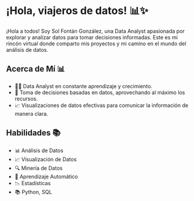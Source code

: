 #  ¡Hola, viajeros de datos! 📊✨

¡Hola a todos! Soy Sol Fontán González, una Data Analyst apasionada por explorar y analizar datos para tomar decisiones informadas. Este es mi rincón virtual donde comparto mis proyectos y mi camino en el mundo del análisis de datos.

## Acerca de Mí 📊

- 👨‍💻 Data Analyst en constante aprendizaje y crecimiento.
- 💼 Toma de decisiones basadas en datos, aprovechando al máximo los recursos.
- 📈 Visualizaciones de datos efectivas para comunicar la información de manera clara.

## Habilidades 📚

- 📊 Análisis de Datos
- 📈 Visualización de Datos
- 🔍 Minería de Datos
- 🧠 Aprendizaje Automático
- 📉 Estadísticas
- 📚 Python, SQL

